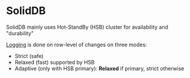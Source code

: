 # SolidDB

SolidDB mainly uses Hot-StandBy (HSB) cluster for availability and "durability"


[Logging](https://support.unicomsi.com/manuals/soliddb/100/index.html#page/High_Availability_Guide/1_Introduction.02.07.html) is done on row-level of changes on three modes:
* Strict (safe)
* Relaxed (fast) supported by HSB
* Adaptive (only with HSB primary): **Relaxed** if primary, strict otherwise 
